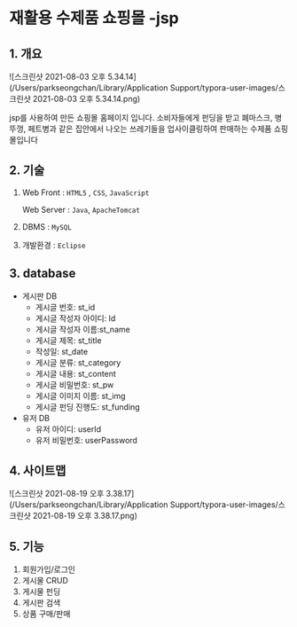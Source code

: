 # 재활용 수제품 쇼핑몰 -jsp

## 1. 개요

![스크린샷 2021-08-03 오후 5.34.14](/Users/parkseongchan/Library/Application Support/typora-user-images/스크린샷 2021-08-03 오후 5.34.14.png)





jsp를 사용하여 만든 쇼핑몰 홈페이지 입니다. 소비자들에게 펀딩을 받고 폐마스크, 병뚜껑, 페트병과 같은 집안에서 나오는 쓰레기들을 업사이클링하여  판매하는 수제품 쇼핑몰입니다

## 2. 기술

1. Web Front : `HTML5` , `CSS`, `JavaScript`

   Web Server : `Java`, `ApacheTomcat`

2. DBMS : `MySQL`

3. 개발환경 : `Eclipse`

## 3. database

* 게시판 DB
  * 게시글 번호: st_id
  * 게시글 작성자 아이디: Id
  * 게시글 작성자 이름:st_name
  * 게시글 제목: st_title
  * 작성일: st_date
  * 게시글 분류: st_category
  * 게시글 내용: st_content
  * 게시글 비밀번호: st_pw
  * 게시글 이미지 이름: st_img
  * 게시글 펀딩 진행도: st_funding
* 유저 DB
  * 유저 아이디: userId
  * 유저 비밀번호: userPassword

## 4. 사이트맵

![스크린샷 2021-08-19 오후 3.38.17](/Users/parkseongchan/Library/Application Support/typora-user-images/스크린샷 2021-08-19 오후 3.38.17.png)

## 5. 기능

1. 회원가입/로그인
2. 게시물 CRUD
5. 게시물 펀딩
7. 게시판 검색
5. 상품 구매/판매